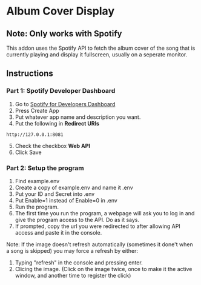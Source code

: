 # Album Cover Display

## Note: Only works with Spotify

This addon uses the Spotify API to fetch the album cover of the song that is currently playing and display it fullscreen, usually on a seperate monitor.

## Instructions

### Part 1: Spotify Developer Dashboard

1. Go to [Spotify for Developers Dashboard](https://developer.spotify.com/dashboard)
2. Press Create App
3. Put whatever app name and description you want.
4. Put the following in **Redirect URIs**
```
http://127.0.0.1:8081
```
5. Check the checkbox **Web API**
6. Click Save

### Part 2: Setup the program
1. Find example.env
2. Create a copy of example.env and name it .env
3. Put your ID and Secret into .env
4. Put Enable=1 instead of Enable=0 in .env
5. Run the program.
6. The first time you run the program, a webpage will ask you to log in and give the program access to the API. Do as it says.
7. If prompted, copy the url you were redirected to after allowing API access and paste it in the console.

Note: If the image doesn't refresh automatically (sometimes it done't when a song is skipped) you may force a refresh by either:

1. Typing "refresh" in the console and pressing enter.
2. Clicing the image. (Click on the image twice, once to make it the active window, and another time to register the click)